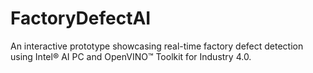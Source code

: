 # FactoryDefectAI
An interactive prototype showcasing real-time factory defect detection using Intel® AI PC and OpenVINO™ Toolkit for Industry 4.0.
